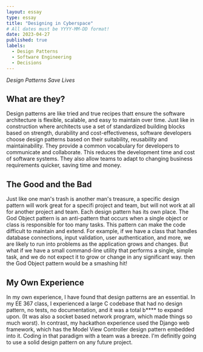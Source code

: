 ```yaml
---
layout: essay
type: essay
title: "Designing in Cyberspace"
# All dates must be YYYY-MM-DD format!
date: 2023-04-27
published: true
labels:
  - Design Patterns
  - Software Engineering
  - Decisions
---
```


*Design Patterns Save Lives*

## What are they?

Design patterns are like tried and true recipes thatt ensure the software architecture is flexible, scalable, and easy to maintain over time. Just like in construction where architects use a set of standardized building blocks based on strength, durability and cost-effectiveness, software developers choose design patterns based on their suitability, reusability and maintainability. They provide a common vocabulary for developers to communicate and collaborate. This reduces the development time and cost of software systems. They also allow teams to adapt to changing business requirements quicker, saving time and money.

## The Good and the Bad

Just like one man's trash is another man's treasure, a specific design pattern will work great for a specifi project and team, but will not work at all for another project and team. Each design pattern has its own place. The God Object pattern is an anti-pattern that occurs when a single object or class is responsible for too many tasks. This pattern can make the code difficult to maintain and extend. For example, if we have a class that handles database connections, input validation, user authentication, and more, we are likely to run into problems as the application grows and changes. But what if we have a small command-line utility that performs a single, simple task, and we do not expect it to grow or change in any significant way. then the God Object pattern would be a smashing hit!


## My Own Experience

In my own experience, I have found that design patterns are an essential. In my EE 367 class, I experienced a large C codebase that had no design pattern, no tests, no documentation, and it was a total b**** to expand upon. (It was also a socket based network program, which made things so much worst). In contrast, my hackathon experience used the Django web framework, which has the Model View Controller design pattern embedded into it. Coding in that paradigm with a team was a breeze. I'm definitly going to use a solid design pattern on any future project.

